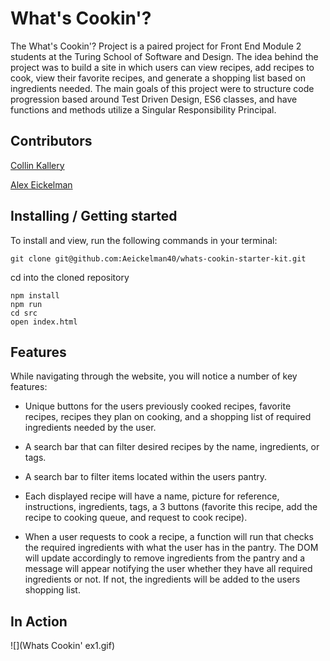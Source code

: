 # What's Cookin'?

The What's Cookin'? Project is a paired project for Front End Module 2 students at the Turing School of Software and Design. The idea behind the project was to build a site in which users can view recipes, add recipes to cook, view their favorite recipes, and generate a shopping list based on ingredients needed. The main goals of this project were to structure code progression based around Test Driven Design, ES6 classes, and have functions and methods utilize a Singular Responsibility Principal. 

## Contributors

[Collin Kallery](https://github.com/collinkallery)

[Alex Eickelman](https://github.com/Aeickelman40)

## Installing / Getting started

To install and view, run the following commands in your terminal:
```
git clone git@github.com:Aeickelman40/whats-cookin-starter-kit.git
```
cd into the cloned repository
```
npm install
npm run 
cd src
open index.html
```

## Features

While navigating through the website, you will notice a number of key features:

- Unique buttons for the users previously cooked recipes, favorite recipes, recipes they plan on cooking, and a shopping list of required ingredients needed by the user.

- A search bar that can filter desired recipes by the name, ingredients, or tags.

- A search bar to filter items located within the users pantry. 

- Each displayed recipe will have a name, picture for reference, instructions, ingredients, tags, a 3 buttons (favorite this recipe, add the recipe to cooking queue, and request to cook recipe).

- When a user requests to cook a recipe, a function will run that checks the required ingredients with what the user has in the pantry. The DOM will update accordingly to remove ingredients from the pantry and a message will appear notifying the user whether they have all required ingredients or not. If not, the ingredients will be added to the users shopping list. 

## In Action

![](Whats Cookin' ex1.gif)
